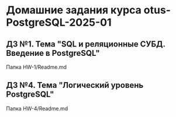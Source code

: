 # Домашние задания курса otus-PostgreSQL-2025-01

## ДЗ №1. Тема "SQL и реляционные СУБД. Введение в PostgreSQL"
Папка HW-1/Readme.md

## ДЗ №4. Тема "Логический уровень PostgreSQL"
Папка HW-4/Readme.md
